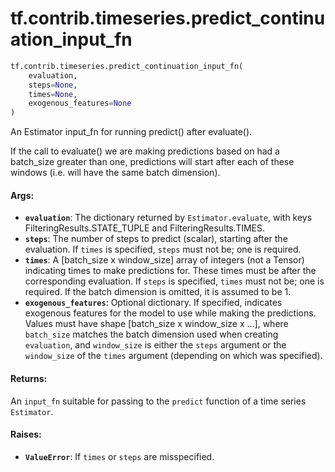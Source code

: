 <div itemscope itemtype="http://developers.google.com/ReferenceObject">
<meta itemprop="name" content="tf.contrib.timeseries.predict_continuation_input_fn" />
<meta itemprop="path" content="Stable" />
</div>

# tf.contrib.timeseries.predict_continuation_input_fn

``` python
tf.contrib.timeseries.predict_continuation_input_fn(
    evaluation,
    steps=None,
    times=None,
    exogenous_features=None
)
```

An Estimator input_fn for running predict() after evaluate().

If the call to evaluate() we are making predictions based on had a batch_size
greater than one, predictions will start after each of these windows
(i.e. will have the same batch dimension).

#### Args:

* <b>`evaluation`</b>: The dictionary returned by `Estimator.evaluate`, with keys
    FilteringResults.STATE_TUPLE and FilteringResults.TIMES.
* <b>`steps`</b>: The number of steps to predict (scalar), starting after the
    evaluation. If `times` is specified, `steps` must not be; one is required.
* <b>`times`</b>: A [batch_size x window_size] array of integers (not a Tensor)
    indicating times to make predictions for. These times must be after the
    corresponding evaluation. If `steps` is specified, `times` must not be;
    one is required. If the batch dimension is omitted, it is assumed to be 1.
* <b>`exogenous_features`</b>: Optional dictionary. If specified, indicates exogenous
    features for the model to use while making the predictions. Values must
    have shape [batch_size x window_size x ...], where `batch_size` matches
    the batch dimension used when creating `evaluation`, and `window_size` is
    either the `steps` argument or the `window_size` of the `times` argument
    (depending on which was specified).


#### Returns:

An `input_fn` suitable for passing to the `predict` function of a time
series `Estimator`.

#### Raises:

* <b>`ValueError`</b>: If `times` or `steps` are misspecified.